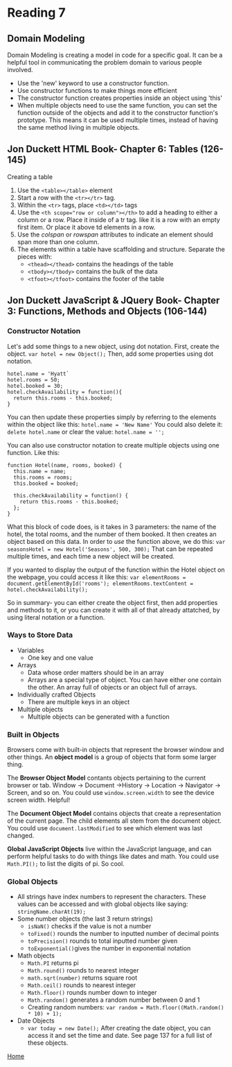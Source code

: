 # Reading 7

## Domain Modeling

Domain Modeling is creating a model in code for a specific goal. It can be a helpful tool in communicating the problem domain to various people involved. 

- Use the 'new' keyword to use a constructor function. 
- Use constructor functions to make things more efficient
- The constructor function creates properties inside an object using 'this'
- When multiple objects need to use the same function, you can set the function outside of the objects and add it to the constructor function's prototype. This means it can be used multiple times, instead of having the same method living in multiple objects. 

## Jon Duckett HTML Book- Chapter 6: Tables (126-145)

Creating a table

1. Use the  `<table></table>` element
1. Start a row with the `<tr></tr>` tag. 
1. Within the `<tr>` tags, place `<td></td>` tags 
1. Use the `<th scope="row or column"></th>` to add a heading to either a column or a row. Place it inside of a tr tag. like it is a row with an empty first item. Or place it above td elements in a row. 
1. Use the *colspan* or *rowspan* attributes to indicate an element should span more than one column. 
1. The elements within a table have scaffolding and structure. Separate the pieces with:
    - `<thead></thead>` contains the headings of the table
    - `<tbody></tbody>` contains the bulk of the data
    - `<tfoot></tfoot>` contains the footer of the table

## Jon Duckett JavaScript & JQuery Book- Chapter 3: Functions, Methods and Objects (106-144)

### Constructor Notation

Let's add some things to a new object, using dot notation. 
First, create the object. 
`var hotel = new Object();`
Then, add some properties using dot notation. 

~~~
hotel.name = 'Hyatt`
hotel.rooms = 50;
hotel.booked = 30;
hotel.checkAvailability = function(){
  return this.rooms - this.booked;
}
~~~

You can then update these properties simply by referring to the elements within the object like this: `hotel.name = 'New Name'`
You could also delete it: `delete hotel.name` or clear the value: `hotel.name = '';`

You can also use constructor notation to create multiple objects using one function. Like this: 

~~~
function Hotel(name, rooms, booked) {
  this.name = name;
  this.rooms = rooms;
  this.booked = booked;

  this.checkAvailability = function() {
    return this.rooms - this.booked;
  };
}
~~~ 

What this block of code does, is it takes in 3 parameters: the name of the hotel, the total rooms, and the number of them booked. It then creates an object based on this data. In order to *use* the function above, we do this: `var seasonsHotel = new Hotel('Seasons', 500, 300);`
That can be repeated multiple times, and each time a new object will be created. 

If you wanted to display the output of the function within the Hotel object on the webpage, you could access it like this: `var elementRooms = document.getElementById('rooms'); elementRooms.textContent = hotel.checkAvailability();`

So in summary- you can either create the object first, then add properties and methods to it, or you can create it with all of that already attatched, by using literal notation or a function. 

### Ways to Store Data

- Variables
  - One key and one value
- Arrays
  - Data whose order matters should be in an array
  - Arrays are a special type of object. You can have either one contain the other. An array full of objects or an object full of arrays. 
- Individually crafted Objects
  - There are multiple keys in an object
- Multiple objects 
  - Multiple objects can be generated with a function

### Built in Objects

Browsers come with built-in objects that represent the browser window and other things. 
An **object model** is a group of objects that form some larger thing. 

The **Browser Object Model** contants objects pertaining to the current browser or tab. Window -> Document ->History -> Location -> Navigator -> Screen, and so on. You could use `window.screen.width` to see the device screen width. Helpful!

The **Document Object Model** contains objects that create a representation of the current page. The child elements all stem from the document object. You could use `document.lastModified` to see which element was last changed. 

**Global JavaScript Objects** live within the JavaScript language, and can perform helpful tasks to do with things like dates and math. You could use `Math.PI();` to list the digits of pi. So cool. 

### Global Objects

- All strings have index numbers to represent the characters. These values can be accessed and with global objects like saying: `stringName.charAt(19);`
- Some number objects (the last 3 return strings)
  - `isNaN()` checks if the value is not a number
  - `toFixed()` rounds the number to inputted number of decimal points
  - `toPrecision()` rounds to total inputted number given
  - `toExponential()`gives the number in exponential notation 
- Math objects 
  - `Math.PI` returns pi
  - `Math.round()` rounds to nearest integer
  - `math.sqrt(number)` returns square root
  - `Math.ceil()` rounds to nearest integer
  - `Math.floor()` rounds number down to integer
  - `Math.random()` generates a random number between 0 and 1
  - Creating random numbers: `var random = Math.floor((Math.random() * 10) + 1);`
- Date Objects
  - `var today = new Date();` After creating the date object, you can access it and set the time and date. See page 137 for a full list of these objects. 
  




[Home](https://peymade.github.io/reading-notes/)